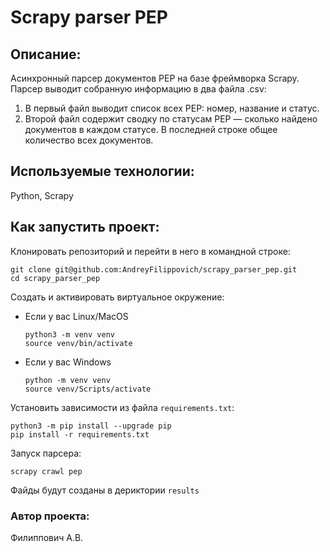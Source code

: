 <a id="anchor"></a>
# Scrapy parser PEP
## Описание:
Асинхронный парсер документов PEP на базе фреймворка Scrapy.
Парсер выводит собранную информацию в два файла .csv:
1. В первый файл выводит список всех PEP: номер, название и статус.
2. Второй файл содержит сводку по статусам PEP — сколько найдено документов в каждом статусе. 
   В последней строке общее количество всех документов.
   
## Используемые технологии:
Python, Scrapy
   
## Как запустить проект:

Клонировать репозиторий и перейти в него в командной строке:

```
git clone git@github.com:AndreyFilippovich/scrapy_parser_pep.git
cd scrapy_parser_pep
```

Cоздать и активировать виртуальное окружение:

* Если у вас Linux/MacOS

    ```
    python3 -m venv venv
    source venv/bin/activate
    ```

* Если у вас Windows

    ```
    python -m venv venv
    source venv/Scripts/activate
    ```

Установить зависимости из файла `requirements.txt`:

```
python3 -m pip install --upgrade pip
pip install -r requirements.txt
```

Запуск парсера:

```
scrapy crawl pep
```

Файды будут созданы в дериктории `results`

### Автор проекта:

Филиппович А.В.